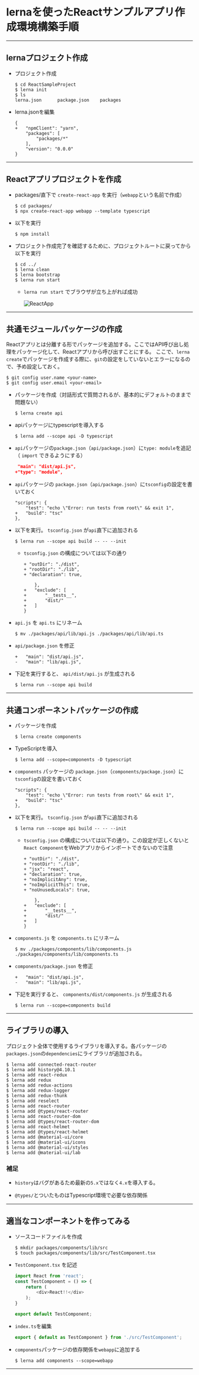 # lernaを使ったReactサンプルアプリ作成環境構築手順

---

## lernaプロジェクト作成

* プロジェクト作成
    ```
    $ cd ReactSampleProject
    $ lerna init
    $ ls
    lerna.json      package.json    packages
    ```

* lerna.jsonを編集
    ```
    {
    +   "npmClient": "yarn",
        "packages": [
            "packages/*"
        ],
        "version": "0.0.0"
    }
    ```

---

## Reactアプリプロジェクトを作成

* packages/直下で `create-react-app` を実行（`webapp`という名前で作成）
    ```
    $ cd packages/
    $ npx create-react-app webapp --template typescript
    ```

* 以下を実行
    ```
    $ npm install
    ```

* プロジェクト作成完了を確認するために、プロジェクトルートに戻ってから以下を実行
    ```
    $ cd ../
    $ lerna clean
    $ lerna bootstrap
    $ lerna run start
    ```

    * `lerna run start` でブラウザが立ち上がれば成功

        ![ReactApp](./images/screenshots.png)

---

## 共通モジュールパッケージの作成

Reactアプリとは分離する形でパッケージを追加する。ここではAPI呼び出し処理をパッケージ化して、Reactアプリから呼び出すことにする。
ここで、`lerna create`でパッケージを作成する際に、`git`の設定をしていないとエラーになるので、予め設定しておく。

```
$ git config user.name <your-name>
$ git config user.email <your-email>
```

* パッケージを作成（対話形式で質問されるが、基本的にデフォルトのままで問題ない）
    ```
    $ lerna create api
    ```

* apiパッケージにtypescriptを導入する
    ```
    $ lerna add --scope api -D typescript
    ```

* `api`パッケージの`package.json`（`api/package.json`）に`type: module`を追記（ `import` できるようにする）
    ```json
     "main": "dist/api.js",
    +"type": "module",
    ```

* `api`パッケージの `package.json`（`api/package.json`）に`tsconfig`の設定を書いておく
    ```
    "scripts": {
        "test": "echo \"Error: run tests from root\" && exit 1",
    +   "build": "tsc"
    },
    ```

* 以下を実行。 `tsconfig.json` が`api`直下に追加される
    ```
    $ lerna run --scope api build -- -- --init
    ```

    *  `tsconfig.json` の構成については以下の通り
        ```
        + "outDir": "./dist", 
        + "rootDir": "./lib", 
        + "declaration": true,
        ```

        ```
            },
        +   "exclude": [
        +       "__tests__",
        +       "dist/"
        +   ]
        }
        ```

* `api.js` を `api.ts` にリネーム
    ```
    $ mv ./packages/api/lib/api.js ./packages/api/lib/api.ts
    ```

* `api/package.json` を修正
    ```
    +   "main": "dist/api.js",
    -   "main": "lib/api.js",
    ```

* 下記を実行すると、 `api/dist/api.js` が生成される
    ```
    $ lerna run --scope api build
    ```


---

## 共通コンポーネントパッケージの作成

* パッケージを作成
    ```
    $ lerna create components
    ```

* TypeScriptを導入
    ```
    $ lerna add --scope=components -D typescript
    ```

* `components` パッケージの `package.json`（`components/package.json`）に`tsconfig`の設定を書いておく
    ```
    "scripts": {
        "test": "echo \"Error: run tests from root\" && exit 1",
    +   "build": "tsc"
    },
    ``` 

* 以下を実行。 `tsconfig.json` が`api`直下に追加される
    ```
    $ lerna run --scope api build -- -- --init
    ```

    *  `tsconfig.json` の構成については以下の通り。この設定が正しくないと `React Component`をWebアプリからインポートできないので注意
        ```
        + "outDir": "./dist", 
        + "rootDir": "./lib", 
        + "jsx": "react",
        + "declaration": true,
        + "noImplicitAny": true,  
        + "noImplicitThis": true, 
        + "noUnusedLocals": true,   
        ```

        ```
            },
        +   "exclude": [
        +       "__tests__",
        +       "dist/"
        +   ]
        }
        ```

* `components.js` を `components.ts` にリネーム
    ```
    $ mv ./packages/components/lib/components.js ./packages/components/lib/components.ts
    ```

* `components/package.json` を修正
    ```
    +   "main": "dist/api.js",
    -   "main": "lib/api.js",
    ```

* 下記を実行すると、 `components/dist/components.js` が生成される
    ```
    $ lerna run --scope=components build
    ```

---

## ライブラリの導入

プロジェクト全体で使用するライブラリを導入する。各パッケージの`packages.json`の`dependencies`にライブラリが追加される。

```
$ lerna add connected-react-router
$ lerna add history@4.10.1 
$ lerna add react-redux 
$ lerna add redux
$ lerna add redux-actions 
$ lerna add redux-logger 
$ lerna add redux-thunk 
$ lerna add reselect
$ lerna add react-router
$ lerna add @types/react-router
$ lerna add react-router-dom
$ lerna add @types/react-router-dom
$ lerna add react-helmet
$ lerna add @types/react-helmet
$ lerna add @material-ui/core 
$ lerna add @material-ui/icons
$ lerna add @material-ui/styles
$ lerna add @material-ui/lab 
```

### 補足

* `history`はバグがあるため最新の`5.x`ではなく`4.x`を導入する。

* `@types/`とついたものはTypescript環境で必要な依存関係

---

## 適当なコンポーネントを作ってみる

* ソースコードファイルを作成
    ```
    $ mkdir packages/components/lib/src
    $ touch packages/components/lib/src/TestComponent.tsx
    ```

* `TestComponent.tsx` を記述
    ```javascript
    import React from 'react';
    const TestComponent = () => {
        return (
            <div>React!!</div>
        );
    }

    export default TestComponent;
    ```

* `index.ts`を編集
    ```javascript
    export { default as TestComponent } from './src/TestComponent';
    ```

* `components`パッケージの依存関係を`webapp`に追加する
    ```
    $ lerna add components --scope=webapp
    ```

---

